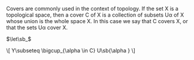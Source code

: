 Covers are commonly used in the context of topology. If the set X is a topological space, then a cover C of X is a collection of subsets Uα of X whose union is the whole space X. In this case we say that C covers X, or that the sets Uα cover X. 

$\let\sb_$

\\[
Y\subseteq \bigcup_{\alpha \in C} U\sb{\alpha }
\\]
